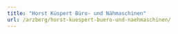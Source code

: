 ```yaml
---
title: "Horst Küspert Büro- und Nähmaschinen"
url: /arzberg/horst-kuespert-buero-und-naehmaschinen/
---
```

